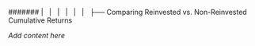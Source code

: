####### |   |   |   |   |   |   ├── Comparing Reinvested vs. Non-Reinvested Cumulative Returns

*Add content here*